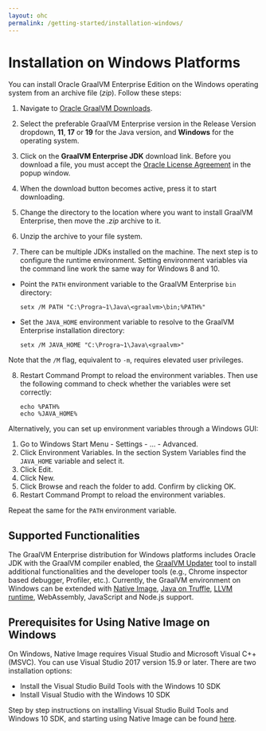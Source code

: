 ```yaml
---
layout: ohc
permalink: /getting-started/installation-windows/
---
```


# Installation on Windows Platforms

You can install Oracle GraalVM Enterprise Edition on the Windows operating system from an archive file (_zip_).
Follow these steps:

1. Navigate to [Oracle GraalVM Downloads](https://www.oracle.com/downloads/graalvm-downloads.html).

2. Select the preferable GraalVM Enterprise version in the Release Version dropdown, **11**, **17** or **19** for the Java version, and **Windows** for the operating system.

3. Click on the **GraalVM Enterprise JDK** download link. Before you download a file, you must accept the [Oracle License Agreement](https://www.oracle.com/downloads/licenses/graalvm-otn-license.html) in the popup window.

4. When the download button becomes active, press it to start downloading.

5. Change the directory to the location where you want to install GraalVM Enterprise, then move the _.zip_ archive to it.

6. Unzip the archive to your file system.

7. There can be multiple JDKs installed on the machine. The next step is to configure the runtime environment. Setting environment variables via the command line work the same way for Windows 8 and 10.
  - Point the `PATH` environment variable to the GraalVM Enterprise `bin` directory:
    ```shell
    setx /M PATH "C:\Progra~1\Java\<graalvm>\bin;%PATH%"
    ```
  - Set the `JAVA_HOME` environment variable to resolve to the GraalVM Enterprise installation directory:
    ```shell
    setx /M JAVA_HOME "C:\Progra~1\Java\<graalvm>"
    ```
  Note that the `/M` flag, equivalent to `-m`, requires elevated user privileges.

8. Restart Command Prompt to reload the environment variables. Then use the following command to check whether the variables were set correctly:
    ```shell
    echo %PATH%
    echo %JAVA_HOME%
    ```

Alternatively, you can set up environment variables through a Windows GUI:

1. Go to Windows Start Menu - Settings - ... - Advanced.
2. Click Environment Variables. In the section System Variables find the `JAVA_HOME` variable and select it.
3. Click Edit.
4. Click New.
5. Click Browse and reach the folder to add. Confirm by clicking OK.
6. Restart Command Prompt to reload the environment variables.

Repeat the same for the `PATH` environment variable.

## Supported Functionalities

The GraalVM Enterprise distribution for Windows platforms includes Oracle JDK with the GraalVM compiler enabled, the [GraalVM Updater](../../reference-manual/graalvm-updater.md) tool to install additional functionalities and the developer tools (e.g., Chrome inspector based debugger, Profiler, etc.).
Currently, the GraalVM environment on Windows can be extended with [Native Image](../../reference-manual/native-image/README.md), [Java on Truffle](../../reference-manual/java-on-truffle/README.md), [LLVM runtime](../../reference-manual/llvm/README.md), WebAssembly, JavaScript and Node.js support.

## Prerequisites for Using Native Image on Windows
On Windows, Native Image requires Visual Studio and Microsoft Visual C++(MSVC).
You can use Visual Studio 2017 version 15.9 or later.
There are two installation options:
- Install the Visual Studio Build Tools with the Windows 10 SDK
- Install Visual Studio with the Windows 10 SDK

Step by step instructions on installing Visual Studio Build Tools and Windows 10 SDK, and starting using Native Image can be found [here](https://medium.com/graalvm/using-graalvm-and-native-image-on-windows-10-9954dc071311).
